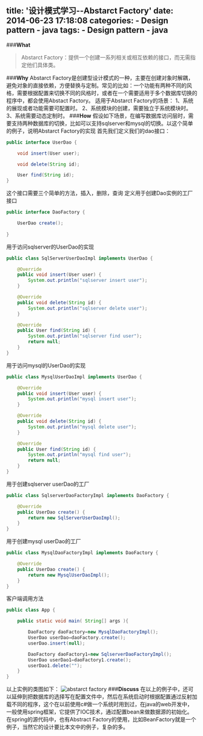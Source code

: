 title: '设计模式学习--Abstarct Factory'
date: 2014-06-23 17:18:08
categories:
	- Design pattern
	- java
tags:
	- Design pattern
	- java
---

###**What**

> Abstarct Factory：提供一个创建一系列相关或相互依赖的接口，而无需指定他们具体类。<!--more-->

###**Why**
Abstarct Factory是创建型设计模式的一种，主要在创建对象时解耦，避免对象的直接依赖，方便替换与定制。常见的比如：一个功能有两种不同的风格，需要根据配置来切换不同的风格时，或者在一个需要适用于多个数据库切换的程序中，都会使用Abstact Factory。
适用于Abstarct Factory的场景：
1、系统的展现或者功能需要可配置时。
2、系统模块的创建，需要独立于系统模块时。
3、系统需要动态定制时。
###**How**
假设如下场景，在编写数据库访问层时，需要支持两种数据库的切换，比如可以支持sqlserver和mysql的切换。以这个简单的例子，说明Abstarct Factory的实现
首先我们定义我们的dao接口：
```java
public interface UserDao {

    void insert(User user);

    void delete(String id);

    User find(String id);
}
```
这个接口需要三个简单的方法，插入，删除，查询
定义用于创建Dao实例的工厂接口
```java
public interface DaoFactory {

    UserDao create();
    
}
```
用于访问sqlserver的UserDao的实现
```java
public class SqlServerUserDaoImpl implements UserDao {

    @Override
    public void insert(User user) {
        System.out.println("sqlserver insert user");
    }

    @Override
    public void delete(String id) {
        System.out.println("sqlserver delete user");
    }

    @Override
    public User find(String id) {
        System.out.println("sqlserver find user");
        return null;
    }
}
```
用于访问mysql的UserDao的实现
```java
public class MysqlUserDaoImpl implements UserDao {

    @Override
    public void insert(User user) {
        System.out.println("mysql insert user");
    }

    @Override
    public void delete(String id) {
        System.out.println("mysql delete user");
    }

    @Override
    public User find(String id) {
        System.out.println("mysql find user");
        return null;
    }
}
```
用于创建sqlserver userDao的工厂
```java
public class SqlserverDaoFactoryImpl implements DaoFactory {

    @Override
    public UserDao create() {
        return new SqlServerUserDaoImpl();
    }
}
```
用于创建mysql userDao的工厂
```java
public class MysqlDaoFactoryImpl implements DaoFactory {

    @Override
    public UserDao create() {
        return new MysqlUserDaoImpl();
    }
}
```
客户端调用方法
```java
public class App {

    public static void main( String[] args ){

        DaoFactory daoFactory=new MysqlDaoFactoryImpl();
        UserDao userDao=daoFactory.create();
        userDao.insert(null);

        DaoFactory daoFactory1=new SqlserverDaoFactoryImpl();
        UserDao userDao1=daoFactory1.create();
        userDao1.delete("");
    }
}
```
以上实例的类图如下：
![abstarct factory](http://yywang.qiniudn.com/abstract-factory.png)
###**Discuss**
在以上的例子中，还可以延伸到把数据库的选择写在配置文件中，然后在系统启动时根据配置通过反射加载不同的程序，这个在以前使用c#做一个系统时用到过，在java的web开发中，一般使用spring框架，它提供了IOC技术，通过配置bean来做数据源的初始化。
在spring的源代码中，也有Abstract Factory的使用，比如BeanFactory就是一个例子，当然它的设计要比本文中的例子，复杂的多。
